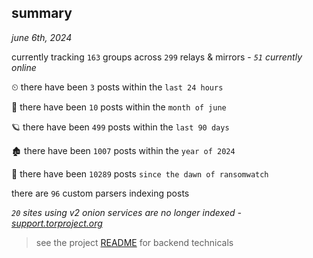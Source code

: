 
## summary
_june 6th, 2024_

currently tracking `163` groups across `299` relays & mirrors - _`51` currently online_

⏲ there have been `3` posts within the `last 24 hours`

🦈 there have been `10` posts within the `month of june`

🪐 there have been `499` posts within the `last 90 days`

🏚 there have been `1007` posts within the `year of 2024`

🦕 there have been `10289` posts `since the dawn of ransomwatch`

there are `96` custom parsers indexing posts

_`20` sites using v2 onion services are no longer indexed - [support.torproject.org](https://support.torproject.org/onionservices/v2-deprecation/)_

> see the project [README](https://github.com/joshhighet/ransomwatch#ransomwatch--) for backend technicals
